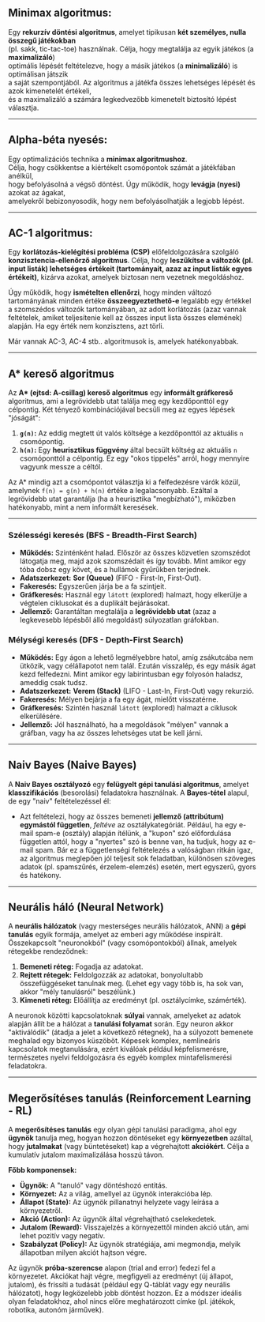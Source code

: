 ## Minimax algoritmus:

Egy **rekurzív döntési algoritmus**, amelyet tipikusan **két személyes, nulla összegű játékokban**\
(pl. sakk, tic-tac-toe) használnak. Célja, hogy megtalálja az egyik játékos (a **maximalizáló**)\
optimális lépését feltételezve, hogy a másik játékos (a **minimalizáló**) is optimálisan játszik\
a saját szempontjából. Az algoritmus a játékfa összes lehetséges lépését és azok kimenetelét értékeli,\
és a maximalizáló a számára legkedvezőbb kimenetelt biztosító lépést választja.

---

## Alpha-béta nyesés:

Egy optimalizációs technika a **minimax algoritmushoz**.\
Célja, hogy csökkentse a kiértékelt csomópontok számát a játékfában anélkül,\
hogy befolyásolná a végső döntést. Úgy működik, hogy **levágja (nyesi)** azokat az ágakat,\
amelyekről bebizonyosodik, hogy nem befolyásolhatják a legjobb lépést.

---

## AC-1 algoritmus:

Egy **korlátozás-kielégítési probléma (CSP)** előfeldolgozására szolgáló **konzisztencia-ellenőrző algoritmus**. Célja, hogy **leszűkítse a változók (pl. input listák) lehetséges értékeit (tartományait, azaz az input listák egyes értékeit)**, kizárva azokat, amelyek biztosan nem vezetnek megoldáshoz.

Úgy működik, hogy **ismételten ellenőrzi**, hogy minden változó tartományának minden értéke **összeegyeztethető-e** legalább egy értékkel a szomszédos változók tartományában, az adott korlátozás (azaz vannak feltételek, amiket teljesítenie kell az összes input lista összes elemének) alapján. Ha egy érték nem konzisztens, azt törli.

Már vannak AC-3, AC-4 stb.. algoritmusok is, amelyek hatékonyabbak.

---

## A* kereső algoritmus

Az **A\* (ejtsd: A-csillag) kereső algoritmus** egy **informált gráfkereső** algoritmus, ami a legrövidebb utat találja meg egy kezdőponttól egy célpontig. Két tényező kombinációjával becsüli meg az egyes lépések "jóságát":
1.  **`g(n)`:** Az eddig megtett út valós költsége a kezdőponttól az aktuális `n` csomópontig.
2.  **`h(n)`:** Egy **heurisztikus függvény** által becsült költség az aktuális `n` csomóponttól a célpontig. Ez egy "okos tippelés" arról, hogy mennyire vagyunk messze a céltól.

Az A\* mindig azt a csomópontot választja ki a felfedezésre várók közül, amelynek `f(n) = g(n) + h(n)` értéke a legalacsonyabb. Ezáltal a legrövidebb utat garantálja (ha a heurisztika "megbízható"), miközben hatékonyabb, mint a nem informált keresések.

---

### Szélességi keresés (BFS - Breadth-First Search)

* **Működés:** Szinténként halad. Először az összes közvetlen szomszédot látogatja meg, majd azok szomszédait és így tovább. Mint amikor egy tóba dobsz egy követ, és a hullámok gyűrűkben terjednek.
* **Adatszerkezet:** **Sor (Queue)** (FIFO - First-In, First-Out).
* **Fakeresés:** Egyszerűen járja be a fa szintjeit.
* **Gráfkeresés:** Használ egy `látott` (explored) halmazt, hogy elkerülje a végtelen ciklusokat és a duplikált bejárásokat.
* **Jellemző:** Garantáltan megtalálja a **legrövidebb utat** (azaz a legkevesebb lépésből álló megoldást) súlyozatlan gráfokban.

### Mélységi keresés (DFS - Depth-First Search)

* **Működés:** Egy ágon a lehető legmélyebbre hatol, amíg zsákutcába nem ütközik, vagy célállapotot nem talál. Ezután visszalép, és egy másik ágat kezd felfedezni. Mint amikor egy labirintusban egy folyosón haladsz, ameddig csak tudsz.
* **Adatszerkezet:** **Verem (Stack)** (LIFO - Last-In, First-Out) vagy rekurzió.
* **Fakeresés:** Mélyen bejárja a fa egy ágát, mielőtt visszatérne.
* **Gráfkeresés:** Szintén használ `látott` (explored) halmazt a ciklusok elkerülésére.
* **Jellemző:** Jól használható, ha a megoldások "mélyen" vannak a gráfban, vagy ha az összes lehetséges utat be kell járni.

---

## Naiv Bayes (Naive Bayes)

A **Naiv Bayes osztályozó** egy **felügyelt gépi tanulási algoritmus**, amelyet **klasszifikációs** (besorolási) feladatokra használnak. A **Bayes-tétel** alapul, de egy "naiv" feltételezéssel él:
* Azt feltételezi, hogy az összes bemeneti **jellemző (attribútum) egymástól független**, *feltéve* az osztálykategóriát. Például, ha egy e-mail spam-e (osztály) alapján ítélünk, a "kupon" szó előfordulása független attól, hogy a "nyertes" szó is benne van, ha tudjuk, hogy az e-mail spam.
Bár ez a függetlenségi feltételezés a valóságban ritkán igaz, az algoritmus meglepően jól teljesít sok feladatban, különösen szöveges adatok (pl. spamszűrés, érzelem-elemzés) esetén, mert egyszerű, gyors és hatékony.

---

## Neurális háló (Neural Network)

A **neurális hálózatok** (vagy mesterséges neurális hálózatok, ANN) a **gépi tanulás** egyik formája, amelyet az emberi agy működése inspirált. Összekapcsolt "neuronokból" (vagy csomópontokból) állnak, amelyek rétegekbe rendeződnek:

1.  **Bemeneti réteg:** Fogadja az adatokat.
2.  **Rejtett rétegek:** Feldolgozzák az adatokat, bonyolultabb összefüggéseket tanulnak meg. (Lehet egy vagy több is, ha sok van, akkor "mély tanulásról" beszélünk.)
3.  **Kimeneti réteg:** Előállítja az eredményt (pl. osztálycímke, számérték).

A neuronok közötti kapcsolatoknak **súlyai** vannak, amelyeket az adatok alapján állít be a hálózat a **tanulási folyamat** során. Egy neuron akkor "aktiválódik" (átadja a jelet a következő rétegnek), ha a súlyozott bemenete meghalad egy bizonyos küszöböt. Képesek komplex, nemlineáris kapcsolatok megtanulására, ezért kiválóak például képfelismerésre, természetes nyelvi feldolgozásra és egyéb komplex mintafelismerési feladatokra.

---

## Megerősítéses tanulás (Reinforcement Learning - RL)

A **megerősítéses tanulás** egy olyan gépi tanulási paradigma, ahol egy **ügynök** tanulja meg, hogyan hozzon döntéseket egy **környezetben** azáltal, hogy **jutalmakat** (vagy büntetéseket) kap a végrehajtott **akciókért**. Célja a kumulatív jutalom maximalizálása hosszú távon.

**Főbb komponensek:**

* **Ügynök:** A "tanuló" vagy döntéshozó entitás.
* **Környezet:** Az a világ, amellyel az ügynök interakcióba lép.
* **Állapot (State):** Az ügynök pillanatnyi helyzete vagy leírása a környezetről.
* **Akció (Action):** Az ügynök által végrehajtható cselekedetek.
* **Jutalom (Reward):** Visszajelzés a környezettől minden akció után, ami lehet pozitív vagy negatív.
* **Szabályzat (Policy):** Az ügynök stratégiája, ami megmondja, melyik állapotban milyen akciót hajtson végre.

Az ügynök **próba-szerencse** alapon (trial and error) fedezi fel a környezetet. Akciókat hajt végre, megfigyeli az eredményt (új állapot, jutalom), és frissíti a tudását (például egy Q-táblát vagy egy neurális hálózatot), hogy legközelebb jobb döntést hozzon. Ez a módszer ideális olyan feladatokhoz, ahol nincs előre meghatározott címke (pl. játékok, robotika, autonóm járművek).
